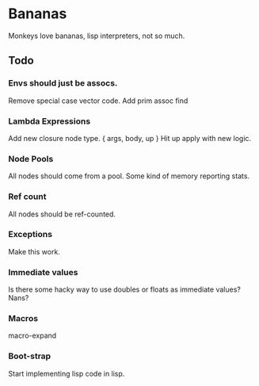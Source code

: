 Bananas
==========

Monkeys love bananas, lisp interpreters, not so much.

Todo
-----------

### Envs should just be assocs.

Remove special case vector code.
Add prim assoc find

### Lambda Expressions

Add new closure node type.  { args, body, up }
Hit up apply with new logic.

### Node Pools

All nodes should come from a pool.  Some kind of memory reporting stats.

### Ref count

All nodes should be ref-counted.

### Exceptions

Make this work.

### Immediate values

Is there some hacky way to use doubles or floats as immediate values?  Nans?

### Macros

macro-expand

### Boot-strap

Start implementing lisp code in lisp.

